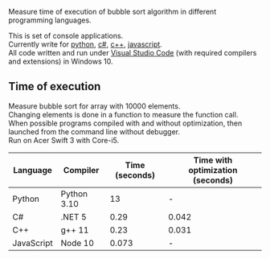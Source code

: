 Measure time of execution of bubble sort algorithm in different programming languages.

This is set of console applications.   
Currently write for [python](python/main.py), [c#](csharp/Program.cs), [c++](cpp/main.cpp), [javascript](js/main.js).   
All code written and run under [Visual Studio Code](https://code.visualstudio.com/) (with required compilers and extensions) in Windows 10.

## Time of execution
Measure bubble sort for array with 10000 elements.   
Changing elements is done in a function to measure the function call.     
When possible programs compiled with and without optimization, then launched from the command line without debugger.   
Run on Acer Swift 3 with Core-i5.

|Language|Compiler|Time (seconds)| Time with optimization (seconds)|
|-|-|-|-|
|Python|Python 3.10|13|-|
|C#|.NET 5|0.29|0.042|
|C++|g++ 11|0.23|0.031|
|JavaScript|Node 10|0.073|-|

